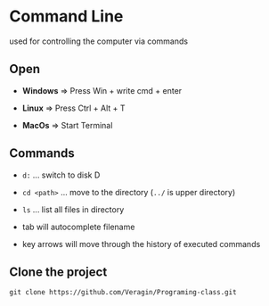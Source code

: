 # Command Line

used for controlling the computer via commands

## Open

-   **Windows** => Press Win + write cmd + enter

-   **Linux** => Press Ctrl + Alt + T

-   **MacOs** => Start Terminal

## Commands

-   `d:` ... switch to disk D

-   `cd <path>` ... move to the directory (`../` is upper directory)

-   `ls` ... list all files in directory

-   tab will autocomplete filename
-   key arrows will move through the history of executed commands

## Clone the project

    git clone https://github.com/Veragin/Programing-class.git

